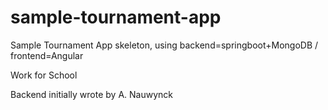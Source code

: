 # sample-tournament-app
Sample Tournament App skeleton, using backend=springboot+MongoDB / frontend=Angular

Work for School


Backend initially wrote by A. Nauwynck

